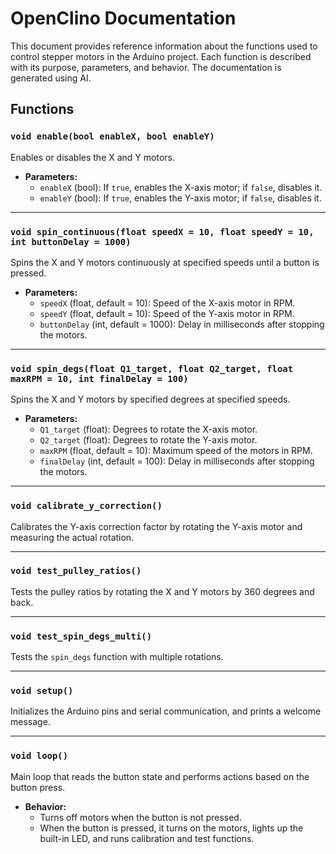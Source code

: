 # OpenClino Documentation

This document provides reference information about the functions used to control stepper motors in the Arduino project. Each function is described with its purpose, parameters, and behavior. The documentation is generated using AI.

## Functions

### `void enable(bool enableX, bool enableY)`

Enables or disables the X and Y motors.

- **Parameters:**
  - `enableX` (bool): If `true`, enables the X-axis motor; if `false`, disables it.
  - `enableY` (bool): If `true`, enables the Y-axis motor; if `false`, disables it.

---

### `void spin_continuous(float speedX = 10, float speedY = 10, int buttonDelay = 1000)`

Spins the X and Y motors continuously at specified speeds until a button is pressed.

- **Parameters:**
  - `speedX` (float, default = 10): Speed of the X-axis motor in RPM.
  - `speedY` (float, default = 10): Speed of the Y-axis motor in RPM.
  - `buttonDelay` (int, default = 1000): Delay in milliseconds after stopping the motors.

---

### `void spin_degs(float Q1_target, float Q2_target, float maxRPM = 10, int finalDelay = 100)`

Spins the X and Y motors by specified degrees at specified speeds.

- **Parameters:**
  - `Q1_target` (float): Degrees to rotate the X-axis motor.
  - `Q2_target` (float): Degrees to rotate the Y-axis motor.
  - `maxRPM` (float, default = 10): Maximum speed of the motors in RPM.
  - `finalDelay` (int, default = 100): Delay in milliseconds after stopping the motors.

---

### `void calibrate_y_correction()`

Calibrates the Y-axis correction factor by rotating the Y-axis motor and measuring the actual rotation.

---

### `void test_pulley_ratios()`

Tests the pulley ratios by rotating the X and Y motors by 360 degrees and back.

---

### `void test_spin_degs_multi()`

Tests the `spin_degs` function with multiple rotations.

---

### `void setup()`

Initializes the Arduino pins and serial communication, and prints a welcome message.

---

### `void loop()`

Main loop that reads the button state and performs actions based on the button press.

- **Behavior:**
  - Turns off motors when the button is not pressed.
  - When the button is pressed, it turns on the motors, lights up the built-in LED, and runs calibration and test functions.
